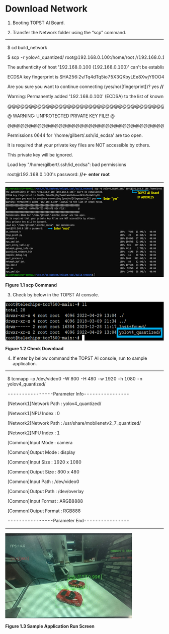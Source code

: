 ﻿# Download Network

1.  Booting TOPST AI Board.

2.  Transfer the Network folder using the “scp” command.

<table>
<colgroup>
<col style="width: 100%" />
</colgroup>
<tbody>
<tr class="odd">
<td><p>$ cd build_network</p>
<p>$ scp -r yolov4_quantized/ root@192.168.0.100:/home/root
//192.168.0.100 : TOPST AI Board IP Address</p>
<p>The authenticity of host '192.168.0.100 (192.168.0.100)' can't be
established.</p>
<p>ECDSA key fingerprint is
SHA256:2v/Tq4dTq5io75X3QKbyLEe8XwjY9OO4vU7erIYFVvc.</p>
<p>Are you sure you want to continue connecting (yes/no/[fingerprint])?
yes <strong>//enter yes</strong></p>
<p>Warning: Permanently added '192.168.0.100' (ECDSA) to the list of
known hosts.</p>
<p>@@@@@@@@@@@@@@@@@@@@@@@@@@@@@@@@@@@@@@@@@@@@@@@@@@@@@</p>
<p>@ WARNING: UNPROTECTED PRIVATE KEY FILE! @</p>
<p>@@@@@@@@@@@@@@@@@@@@@@@@@@@@@@@@@@@@@@@@@@@@@@@@@@@@@</p>
<p>Permissions 0644 for '/home/gilbert/.ssh/id_ecdsa' are too open.</p>
<p>It is required that your private key files are NOT accessible by
others.</p>
<p>This private key will be ignored.</p>
<p>Load key "/home/gilbert/.ssh/id_ecdsa": bad permissions</p>
<p>root@192.168.0.100's password: <strong>//&lt;- enter
root</strong></p></td>
</tr>
</tbody>
</table>

<img src="https://github.com/topst-development/Documentation/blob/Tsolutions/TOPST-AI/Software/media/6. Download Network.image1.png"
style="width:6.59514in;height:2.97917in"
alt="텍스트, 스크린샷, 소프트웨어, 멀티미디어 소프트웨어이(가) 표시된 사진 자동 생성된 설명" />

**Figure 1.1 scp Command**

3.  Check by below in the TOPST AI console.

<img src="https://github.com/topst-development/Documentation/blob/Tsolutions/TOPST-AI/Software/media/6. Download Network.image2.png"
style="width:6.60417in;height:1.28056in"
alt="텍스트, 스크린샷, 폰트이(가) 표시된 사진 자동 생성된 설명" />

**Figure 1.2 Check Download**

4.  If enter by below command the TOPST AI console, run to sample
    application.

<table>
<colgroup>
<col style="width: 100%" />
</colgroup>
<tbody>
<tr class="odd">
<td><p>$ tcnnapp -p /dev/video0 -W 800 -H 480 -w 1920 -h 1080 -n
yolov4_quantized/</p>
<p>----------------Parameter Info----------------</p>
<p>[Network1]Network Path : yolov4_quantized/</p>
<p>[Network1]NPU Index : 0</p>
<p>[Network2]Network Path : /usr/share/mobilenetv2_7_quantized/</p>
<p>[Network2]NPU Index : 1</p>
<p>[Common]Input Mode : camera</p>
<p>[Common]Output Mode : display</p>
<p>[Common]Input Size : 1920 x 1080</p>
<p>[Common]Output Size : 800 x 480</p>
<p>[Common]Input Path : /dev/video0</p>
<p>[Common]Output Path : /dev/overlay</p>
<p>[Common]Input Format : ARGB8888</p>
<p>[Common]Output Format : RGB888</p>
<p>----------------Parameter End----------------</p></td>
</tr>
</tbody>
</table>

<img src="https://github.com/topst-development/Documentation/blob/Tsolutions/TOPST-AI/Software/media/6. Download Network.image3.jpeg"
style="width:4.19792in;height:2.81319in"
alt="스크린샷, 텍스트, 실내이(가) 표시된 사진 자동 생성된 설명" />

**Figure 1.3 Sample Application Run Screen**
